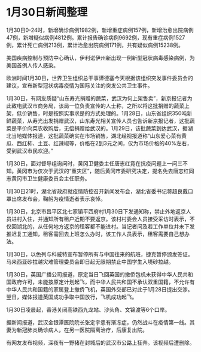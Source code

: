 # 1月30日新闻整理

1月30日0-24时，新增确诊病例1982例，新增重症病例157例，新增治愈出院病例47例，新增疑似病例4812例。累计报告确诊病例9692例，现有重症病例1527例，累计死亡病例213例，累计治愈出院病例171例，共有疑似病例15238例。

美国疾病控制与预防中心确认，伊利诺伊州新出现一例新型冠状病毒感染病例，为美国首例人传人感染。

欧洲时间1月30日，世界卫生组织总干事谭德塞今天根据该组织突发事件委员会的建议，宣布新型冠状病毒疫情为国际关注的突发公共卫生事件。 

1月30日，有网友质疑“山东寿光捐赠的蔬菜，武汉为何上架售卖”，新京报记者为此致电武汉市商务局，该局一位负责宣传的人士称，之所以将这批捐赠的蔬菜上架，低价销售，时是按照实事求是的方式处理的。1月28日，山东省组织350吨新鲜蔬菜，从寿光出发捐赠武汉，山东寿光相关宣传人员也告诉新京报记者，这批蔬菜是平价向菜农收购后，无偿捐赠给武汉的。1月29日，该批蔬菜到达武汉，据湖北当地媒体报道，这批蔬菜确实在市场销售，湖北经视报道称“山东爱心菜有黄瓜、西红柿、土豆、红辣椒等，价格在2到3元之间，仅为市场价格的40%左右，受到武汉市民欢迎。”

1月30日，面对督导组询问时，黄冈卫健委主任唐志红竟在抗疫问题上一问三不知。黄冈市为仅次于武汉的“重灾区”，随后黄冈市委研究决定，提名免去唐志红同志黄冈市卫生健康委员会主任职务。

1月30日21时，湖北省政府就疫情防控召开新闻发布会，湖北省委书记蒋超良戴口罩出席发布会，鞠躬为疫情逝者表示哀悼。

1月30日，北京市昌平区北七家镇平西府村1月30日下发通知称，禁止外地返京人员进村入住，并通知所有租户近期不要返京。该村村委会人员接受采访时表示，不仅回湖北的，从任何地方返京的租客都不能进村。当记者问及若工作单位并未下发推迟复工通知，租客需回去上班怎么办时，该工作人员表示，租客需要自己想办法。

1月30日，以色列与科威特宣布暂停所有与中国往来的航班，捷克暂停颁发签证。马来西亚砂拉越灾难管理委员会即日起无限期禁止中国学生入境砂拉越。

1月30日，英国广播公司报道，原定当日飞回英国的撤侨包机未获得中华人民共和国政府许可，未能按原定计划起飞，而中华人民共和国不承认双重国籍，不允许有中华人民共和国籍的家属登上撤侨飞机，英国外交部已对此于1月28日提出交涉。翌日，媒体报道英国成功争取中国放行，飞机成功起飞。

1月30日凌晨起，香港关闭高铁西九龙站、沙头角、文锦渡等6个口岸。

据新闻报道，武汉金银潭医院院长张定宇患有渐冻症，仍然战斗在疫情第一线。其妻为新冠肺炎确诊病人，在另一医院隔离治疗，后康复出院。

有网友发布视频，深夜有一野猪在封城后的武汉市公路上狂奔。该视频后遭删除。
